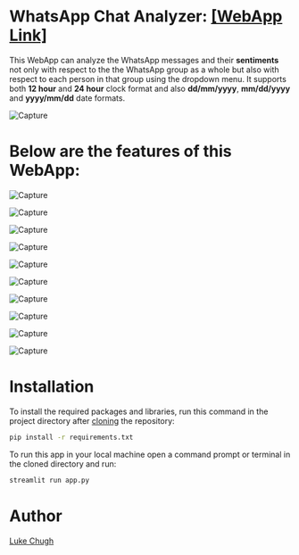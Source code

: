 # WhatsApp Chat Analyzer: [[WebApp Link]](https://whatsapp-chat-analyzer-by-luke.herokuapp.com/)

This WebApp can analyze the WhatsApp messages and their **sentiments** not only with respect to the the WhatsApp group as a whole but also with respect to each person in that group using the dropdown menu. It supports both **12 hour** and **24 hour** clock format and also **dd/mm/yyyy**, **mm/dd/yyyy** and **yyyy/mm/dd** date formats.

![Capture](https://github.com/luke-chugh/whatsapp-chat-analyzer-WebApp/blob/main/images/dropdown.png)

# Below are the features of this WebApp:
![Capture](https://github.com/luke-chugh/whatsapp-chat-analyzer-WebApp/blob/main/images/a.png)

![Capture](https://github.com/luke-chugh/whatsapp-chat-analyzer-WebApp/blob/main/images/b.png)

![Capture](https://github.com/luke-chugh/whatsapp-chat-analyzer-WebApp/blob/main/images/c.png)

![Capture](https://github.com/luke-chugh/whatsapp-chat-analyzer-WebApp/blob/main/images/d.png)

![Capture](https://github.com/luke-chugh/whatsapp-chat-analyzer-WebApp/blob/main/images/e.png)

![Capture](https://github.com/luke-chugh/whatsapp-chat-analyzer-WebApp/blob/main/images/f.png)

![Capture](https://github.com/luke-chugh/whatsapp-chat-analyzer-WebApp/blob/main/images/g.png)

![Capture](https://github.com/luke-chugh/whatsapp-chat-analyzer-WebApp/blob/main/images/h.png)

![Capture](https://github.com/luke-chugh/whatsapp-chat-analyzer-WebApp/blob/main/images/i.png)

![Capture](https://github.com/luke-chugh/whatsapp-chat-analyzer-WebApp/blob/main/images/j.png)

# Installation
To install the required packages and libraries, run this command in the project directory after [cloning](https://www.howtogeek.com/451360/how-to-clone-a-github-repository/) the repository:
```bash
pip install -r requirements.txt
```
To run this app in your local machine open a command prompt or terminal in the cloned directory and run:
```bash
streamlit run app.py
```
# Author
[Luke Chugh](https://www.linkedin.com/in/luke-chugh-2b2043181/)
